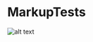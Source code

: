 # MarkupTests
![alt text](https://github.com/CynderR/MarkupTests/screenshots/google.png "Logo Title Text 1")